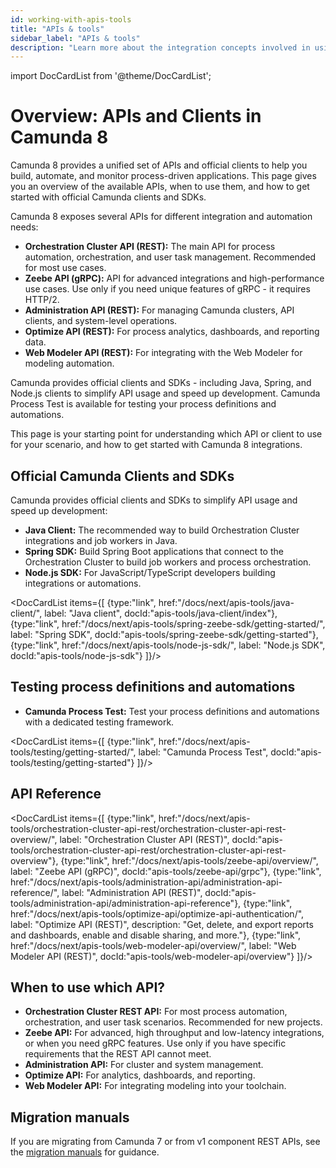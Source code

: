 ```yaml
---
id: working-with-apis-tools
title: "APIs & tools"
sidebar_label: "APIs & tools"
description: "Learn more about the integration concepts involved in using the Camunda Zeebe client libraries, APIs, and SDKs to interact programmatically with Camunda 8."
---
```


import DocCardList from '@theme/DocCardList';

# Overview: APIs and Clients in Camunda 8

Camunda 8 provides a unified set of APIs and official clients to help you build, automate, and monitor process-driven applications. This page gives you an overview of the available APIs, when to use them, and how to get started with official Camunda clients and SDKs.

Camunda 8 exposes several APIs for different integration and automation needs:

- **Orchestration Cluster API (REST):** The main API for process automation, orchestration, and user task management. Recommended for most use cases.
- **Zeebe API (gRPC):** API for advanced integrations and high-performance use cases. Use only if you need unique features of gRPC - it requires HTTP/2.
- **Administration API (REST):** For managing Camunda clusters, API clients, and system-level operations.
- **Optimize API (REST):** For process analytics, dashboards, and reporting data.
- **Web Modeler API (REST):** For integrating with the Web Modeler for modeling automation.

Camunda provides official clients and SDKs - including Java, Spring, and Node.js clients to simplify API usage and speed up development. Camunda Process Test is available for testing your process definitions and automations.

This page is your starting point for understanding which API or client to use for your scenario, and how to get started with Camunda 8 integrations.

## Official Camunda Clients and SDKs

Camunda provides official clients and SDKs to simplify API usage and speed up development:

- **Java Client:** The recommended way to build Orchestration Cluster integrations and job workers in Java.
- **Spring SDK:** Build Spring Boot applications that connect to the Orchestration Cluster to build job workers and process orchestration.
- **Node.js SDK:** For JavaScript/TypeScript developers building integrations or automations.

<DocCardList items={[
{type:"link", href:"/docs/next/apis-tools/java-client/", label: "Java client", docId:"apis-tools/java-client/index"},
{type:"link", href:"/docs/next/apis-tools/spring-zeebe-sdk/getting-started/", label: "Spring SDK", docId:"apis-tools/spring-zeebe-sdk/getting-started"},
{type:"link", href:"/docs/next/apis-tools/node-js-sdk/", label: "Node.js SDK", docId:"apis-tools/node-js-sdk"}
]}/>

## Testing process definitions and automations

- **Camunda Process Test:** Test your process definitions and automations with a dedicated testing framework.

<DocCardList items={[
{type:"link", href:"/docs/next/apis-tools/testing/getting-started/", label: "Camunda Process Test", docId:"apis-tools/testing/getting-started"}
]}/>

## API Reference

<DocCardList items={[
{type:"link", href:"/docs/next/apis-tools/orchestration-cluster-api-rest/orchestration-cluster-api-rest-overview/", label: "Orchestration Cluster API (REST)", docId:"apis-tools/orchestration-cluster-api-rest/orchestration-cluster-api-rest-overview"},
{type:"link", href:"/docs/next/apis-tools/zeebe-api/overview/", label: "Zeebe API (gRPC)", docId:"apis-tools/zeebe-api/grpc"},
{type:"link", href:"/docs/next/apis-tools/administration-api/administration-api-reference/", label: "Administration API (REST)", docId:"apis-tools/administration-api/administration-api-reference"},
{type:"link", href:"/docs/next/apis-tools/optimize-api/optimize-api-authentication/", label: "Optimize API (REST)", description: "Get, delete, and export reports and dashboards, enable and disable sharing, and more."},
{type:"link", href:"/docs/next/apis-tools/web-modeler-api/overview/", label: "Web Modeler API (REST)", docId:"apis-tools/web-modeler-api/overview"}
]}/>

## When to use which API?

- **Orchestration Cluster REST API:** For most process automation, orchestration, and user task scenarios. Recommended for new projects.
- **Zeebe API:** For advanced, high throughput and low-latency integrations, or when you need gRPC features. Use only if you have specific requirements that the REST API cannot meet.
- **Administration API:** For cluster and system management.
- **Optimize API:** For analytics, dashboards, and reporting.
- **Web Modeler API:** For integrating modeling into your toolchain.

## Migration manuals

If you are migrating from Camunda 7 or from v1 component REST APIs, see the [migration manuals](/apis-tools/migration-manuals/migrate-to-camunda-api.md) for guidance.
